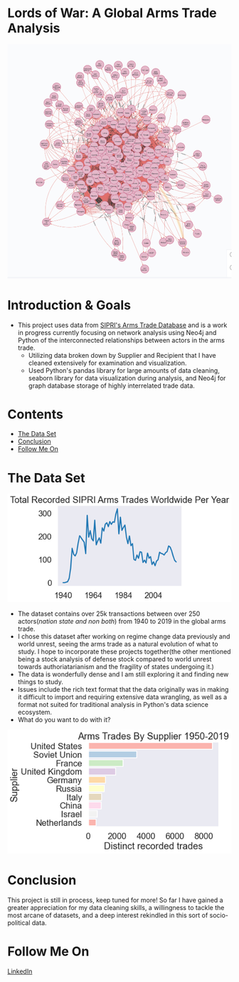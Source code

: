# Lords of War: A Global Arms Trade Analysis

![A dense, highly interconnected graph visualization showing thousands of relations between 250 odd entities representing state and non-state actors supplying with arms](./images/initialneo4jload.png)

# Introduction & Goals

- This project uses data from [SIPRI's Arms Trade Database](https://www.sipri.org/databases/armstransfers) and is a work in progress currently focusing on network analysis using Neo4j and Python of the interconnected relationships between actors in the arms trade.
  - Utilizing data broken down by Supplier and Recipient that I have cleaned extensively for examination and visualization.
  - Used Python's pandas library for large amounts of data cleaning, seaborn library for data visualization during analysis, and Neo4j for graph database storage of highly interrelated trade data.

# Contents

- [The Data Set](#the-data-set)
- [Conclusion](#conclusion)
- [Follow Me On](#follow-me-on)

# The Data Set

![Chart depicting up and downs for trades per year in arms trade](./images/trades_per_yr.png)

- The dataset contains over 25k transactions between over 250 actors(_nation state and non both_) from 1940 to 2019 in the global arms trade.
- I chose this dataset after working on regime change data previously and world unrest, seeing the arms trade as a natural evolution of what to study. I hope to incorporate these projects together(the other mentioned being a stock analysis of defense stock compared to world unrest towards authoriatarianism and the fragility of states undergoing it.)
- The data is wonderfully dense and I am still exploring it and finding new things to study.
- Issues include the rich text format that the data originally was in making it difficult to import and requiring extensive data wrangling, as well as a format not suited for traditional analysis in Python's data science ecosystem.
- What do you want to do with it?

![Chart depicting top 10 suppliers in the arms trade dataset, first being the US](./images/top_10_suppliers.png)

# Conclusion

This project is still in process, keep tuned for more! So far I have gained a greater appreciation for my data cleaning skills, a willingness to tackle the most arcane of datasets, and a deep interest rekindled in this sort of socio-political data.

# Follow Me On

[LinkedIn](https://www.linkedin.com/in/michael-burak/)
